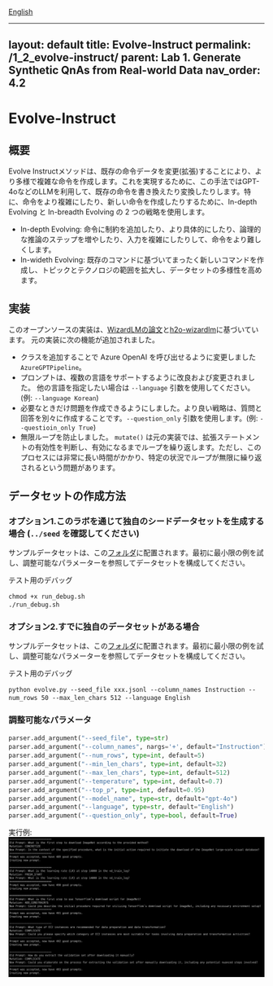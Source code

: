 [English](README.md)

---
layout: default
title: Evolve-Instruct
permalink: /1_2_evolve-instruct/
parent: Lab 1. Generate Synthetic QnAs from Real-world Data
nav_order: 4.2
---

# Evolve-Instruct

## 概要
Evolve Instructメソッドは、既存の命令データを変更(拡張)することにより、より多様で複雑な命令を作成します。これを実現するために、この手法ではGPT-4oなどのLLMを利用して、既存の命令を書き換えたり変換したりします。特に、命令をより複雑にしたり、新しい命令を作成したりするために、In-depth Evolving と In-breadth Evolving の 2 つの戦略を使用します。

- In-depth Evolving: 命令に制約を追加したり、より具体的にしたり、論理的な推論のステップを増やしたり、入力を複雑にしたりして、命令をより難しくします。
- In-wideth Evolving: 既存のコマンドに基づいてまったく新しいコマンドを作成し、トピックとテクノロジの範囲を拡大し、データセットの多様性を高めます。

## 実装
このオープンソースの実装は、[WizardLMの論文](https://arxiv.org/abs/2304.12244)と[h2o-wizardlm](https://github.com/h2oai/h2o-wizardlm)に基づいています。
元の実装に次の機能が追加されました。

- クラスを追加することで Azure OpenAI を呼び出せるように変更しました`AzureGPTPipeline`。
- プロンプトは、複数の言語をサポートするように改良および変更されました。 他の言語を指定したい場合は `--language` 引数を使用してください。(例: `--language Korean`)
- 必要なときだけ問題を作成できるようにしました。より良い戦略は、質問と回答を別々に作成することです。`--question_only` 引数を使用します。(例: `--questioin_only True`)
- 無限ループを防止しました。 `mutate()` は元の実装では、拡張ステートメントの有効性を判断し、有効になるまでループを繰り返します。ただし、このプロセスには非常に長い時間がかかり、特定の状況でループが無限に繰り返されるという問題があります。

## データセットの作成方法

### オプション1.このラボを通じて独自のシードデータセットを生成する場合 (`../seed` を確認してください)
サンプルデータセットは、この[フォルダ](../seed/samples)に配置されます。最初に最小限の例を試し、調整可能なパラメーターを参照してデータセットを構成してください。

テスト用のデバッグ
```shell
chmod +x run_debug.sh
./run_debug.sh
```

### オプション2.すでに独自のデータセットがある場合
サンプルデータセットは、この[フォルダ](samples)に配置されます。最初に最小限の例を試し、調整可能なパラメーターを参照してデータセットを構成してください。

テスト用のデバッグ
```shell
python evolve.py --seed_file xxx.jsonl --column_names Instruction --num_rows 50 --max_len_chars 512 --language English
```

### 調整可能なパラメータ
```python
parser.add_argument("--seed_file", type=str)
parser.add_argument("--column_names", nargs='+', default="Instruction")
parser.add_argument("--num_rows", type=int, default=5)
parser.add_argument("--min_len_chars", type=int, default=32)
parser.add_argument("--max_len_chars", type=int, default=512)
parser.add_argument("--temperature", type=int, default=0.7)
parser.add_argument("--top_p", type=int, default=0.95)
parser.add_argument("--model_name", type=str, default="gpt-4o")
parser.add_argument("--language", type=str, default="English")
parser.add_argument("--question_only", type=bool, default=True)
```

実行例:
![evolve-instruct-run-example](../imgs/evolve-instruct-run-example.png)